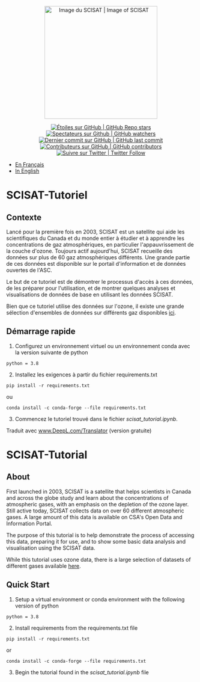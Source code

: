 <p align="center">
    <a href="https://www.asc-csa.gc.ca/eng/satellites/scisat/">
        <img alt="Image du SCISAT | Image of SCISAT" src="https://www.asc-csa.gc.ca/images/recherche/hi-res/SatBG2_hr.jpg" height="300">
        </a>
</p>

<p align="center">
    <a href="#stars">
        <img alt="Étoiles sur GitHub | GitHub Repo stars" src="https://img.shields.io/github/stars/asc-csa/SCISAT-Tutorial">
    </a>
    <a href="#watchers">
        <img alt="Spectateurs sur Github | GitHub watchers" src="https://img.shields.io/github/watchers/asc-csa/SCISAT-Tutorial">
    </a>
    <a href="https://github.com/asc-csa/SCISAT-Tutorial/commits/main">
        <img alt="Dernier commit sur GitHub | GitHub last commit" src="https://img.shields.io/github/last-commit/asc-csa/SCISAT-Tutorial">
    </a>
    <a href="https://github.com/asc-csa/SCISAT-Tutorial/graphs/contributors">
        <img alt="Contributeurs sur GitHub | GitHub contributors" src="https://img.shields.io/github/contributors/asc-csa/SCISAT-Tutorial">
    </a>
    <a href="https://twitter.com/intent/follow?screen_name=csa_asc">
        <img alt="Suivre sur Twitter | Twitter Follow" src="https://img.shields.io/twitter/follow/csa_asc?style=social">
    </a>
</p>

- [En Français](#SCISAT-Tutoriel)
- [In English](#SCISAT-Tutorial)

# SCISAT-Tutoriel

## Contexte

Lancé pour la première fois en 2003, SCISAT est un satellite qui aide les scientifiques du Canada et du monde entier à étudier et à apprendre les concentrations de gaz atmosphériques, en particulier l'appauvrissement de la couche d'ozone. Toujours actif aujourd'hui, SCISAT recueille des données sur plus de 60 gaz atmosphériques différents. Une grande partie de ces données est disponible sur le portail d'information et de données ouvertes de l'ASC.

Le but de ce tutoriel est de démontrer le processus d'accès à ces données, de les préparer pour l'utilisation, et de montrer quelques analyses et visualisations de données de base en utilisant les données SCISAT.

Bien que ce tutoriel utilise des données sur l'ozone, il existe une grande sélection d'ensembles de données sur différents gaz disponibles [ici](https://donnees-data.asc-csa.gc.ca/en/dataset/02969436-8c0b-4e6e-ad40-781cdb43cf24).


## Démarrage rapide

1.	Configurez un environnement virtuel ou un environnement conda avec la version suivante de python
```
python = 3.8
```
2.  Installez les exigences à partir du fichier requirements.txt 
```
pip install -r requirements.txt
```
ou 
```
conda install -c conda-forge --file requirements.txt
```
3. Commencez le tutoriel trouvé dans le fichier _scisat_tutorial.ipynb_.

Traduit avec www.DeepL.com/Translator (version gratuite)


# SCISAT-Tutorial

## About

First launched in 2003, SCISAT is a satellite that helps scientists in Canada and across the globe study and learn about the concentrations of atmospheric gases, with an emphasis on the depletion of the ozone layer. Still active today, SCISAT collects data on over 60 different atmospheric gases. A large amount of this data is available on CSA's Open Data and Information Portal.

The purpose of this tutorial is to help demonstrate the process of accessing this data, preparing it for use, and to show some basic data analysis and visualisation using the SCISAT data.

While this tutorial uses ozone data, there is a large selection of datasets of different gases available [here](https://donnees-data.asc-csa.gc.ca/en/dataset/02969436-8c0b-4e6e-ad40-781cdb43cf24).

## Quick Start

1.	Setup a virtual environment or conda environment with the following version of python
```
python = 3.8
```
2.  Install requirements from the requirements.txt file 
```
pip install -r requirements.txt
```
or 
```
conda install -c conda-forge --file requirements.txt
```
3. Begin the tutorial found in the _scisat_tutorial.ipynb_ file
